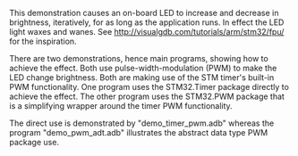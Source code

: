 This demonstration causes an on-board LED to increase and decrease in
brightness, iteratively, for as long as the application runs. In effect
the LED light waxes and wanes.
See http://visualgdb.com/tutorials/arm/stm32/fpu/ for the inspiration.

There are two demonstrations, hence main programs, showing how to 
achieve the effect. Both use pulse-width-modulation (PWM) to make the 
LED change brightness. Both are making use of the STM timer's built-in 
PWM functionality. One program uses the STM32.Timer package directly to
achieve the effect. The other program uses the STM32.PWM package that is
a simplifying wrapper around the timer PWM functionality. 

The direct use is demonstrated by "demo_timer_pwm.adb" whereas the program
"demo_pwm_adt.adb" illustrates the abstract data type PWM package use.
